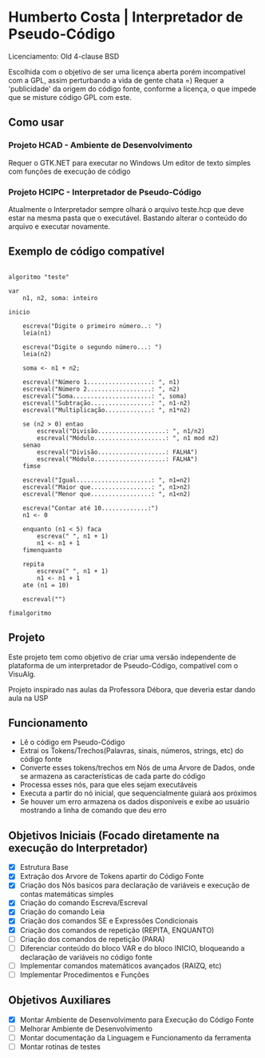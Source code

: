 # Humberto Costa | Interpretador de Pseudo-Código

Licenciamento: Old 4-clause BSD

Escolhida com o objetivo de ser uma licença aberta porém incompatível com a GPL, assim perturbando a vida de gente chata =)
Requer a 'publicidade' da origem do código fonte, conforme a licença, o que impede que se misture código GPL com este.

## Como usar

### Projeto HCAD - Ambiente de Desenvolvimento

Requer o GTK.NET para executar no Windows
Um editor de texto simples com funções de execução de código

### Projeto HCIPC - Interpretador de Pseudo-Código

Atualmente o Interpretador sempre olhará o arquivo teste.hcp que deve estar na mesma pasta que o executável.
Bastando alterar o conteúdo do arquivo e executar novamente.

## Exemplo de código compatível

```portugol

algoritmo "teste"

var
    n1, n2, soma: inteiro
 
inicio
 
    escreva("Digite o primeiro número..: ")
    leia(n1)

    escreva("Digite o segundo número...: ")
    leia(n2)

    soma <- n1 + n2;
    
    escreval("Número 1..................: ", n1)
    escreval("Número 2..................: ", n2)
    escreval("Soma......................: ", soma)
    escreval("Subtração.................: ", n1-n2)
    escreval("Multiplicação.............: ", n1*n2)
    
    se (n2 > 0) entao
        escreval("Divisão...................: ", n1/n2)
        escreval("Módulo....................: ", n1 mod n2)
    senao
        escreval("Divisão...................: FALHA")
        escreval("Módulo....................: FALHA")
    fimse
    
    escreval("Igual.....................: ", n1=n2)
    escreval("Maior que.................: ", n1>n2)
    escreval("Menor que.................: ", n1<n2)
    
    escreva("Contar até 10.............:")
    n1 <- 0

    enquanto (n1 < 5) faca
        escreva(" ", n1 + 1)
        n1 <- n1 + 1
    fimenquanto

    repita
        escreva(" ", n1 + 1)
        n1 <- n1 + 1
    ate (n1 = 10)

    escreval("")
 
fimalgoritmo

```

## Projeto

Este projeto tem como objetivo de criar uma versão independente de plataforma de um interpretador de Pseudo-Código, compatível com o VisuAlg.

Projeto inspirado nas aulas da Professora Débora, que deveria estar dando aula na USP

## Funcionamento

- Lê o código em Pseudo-Código
- Extrai os Tokens/Trechos(Palavras, sinais, números, strings, etc) do código fonte
- Converte esses tokens/trechos em Nós de uma Arvore de Dados, onde se armazena as características de cada parte do código
- Processa esses nós, para que eles sejam executáveis
- Executa a partir do nó inicial, que sequencialmente guiará aos próximos
- Se houver um erro armazena os dados disponíveis e exibe ao usuário mostrando a linha de comando que deu erro

## Objetivos Iniciais (Focado diretamente na execução do Interpretador)

- [x] Estrutura Base
- [x] Extração dos Arvore de Tokens apartir do Código Fonte
- [x] Criação dos Nós basicos para declaração de variáveis e execução de contas matemáticas simples
- [x] Criação do comando Escreva/Escreval
- [x] Criação do comando Leia
- [x] Criação dos comandos SE e Expressões Condicionais
- [x] Criação dos comandos de repetição (REPITA, ENQUANTO)
- [ ] Criação dos comandos de repetição (PARA)
- [ ] Diferenciar conteúdo do bloco VAR e do bloco INICIO, bloqueando a declaração de variáveis no código fonte
- [ ] Implementar comandos matemáticos avançados (RAIZQ, etc)
- [ ] Implementar Procedimentos e Funções

## Objetivos Auxiliares

- [x] Montar Ambiente de Desenvolvimento para Execução do Código Fonte
- [ ] Melhorar Ambiente de Desenvolvimento
- [ ] Montar documentação da Linguagem e Funcionamento da ferramenta
- [ ] Montar rotinas de testes
